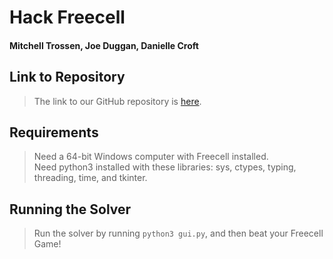 # Hack Freecell
#### Mitchell Trossen, Joe Duggan, Danielle Croft

## Link to Repository
> The link to our GitHub repository is [here](https://github.com/daniellec0321/HackFreecell).

## Requirements
> Need a 64-bit Windows computer with Freecell installed.  
> Need python3 installed with these libraries: sys, ctypes, typing, threading, time, and tkinter.

## Running the Solver
> Run the solver by running `python3 gui.py`, and then beat your Freecell Game!